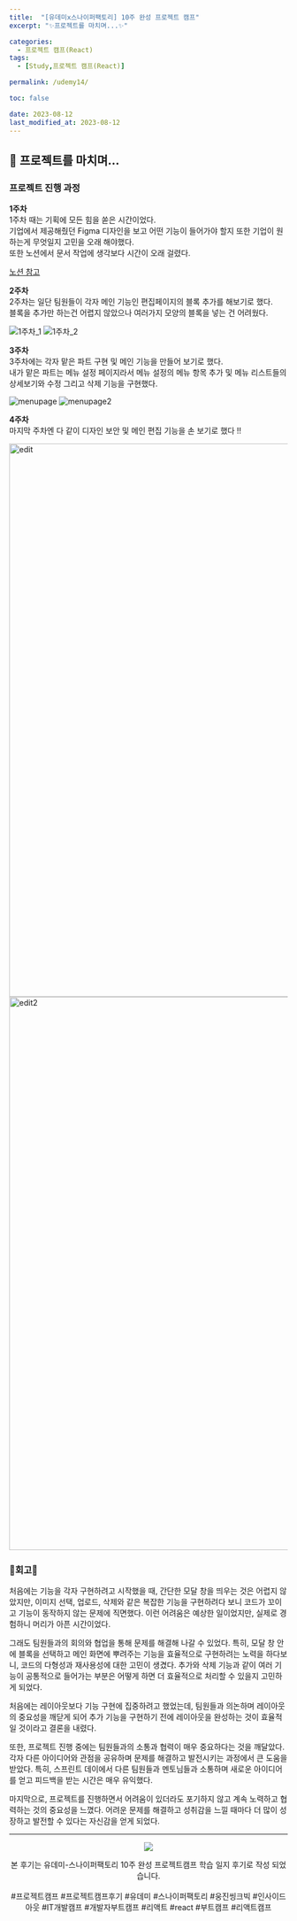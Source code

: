 ```yaml
---
title:  "[유데미x스나이퍼팩토리] 10주 완성 프로젝트 캠프"
excerpt: "✨프로젝트를 마치며...✨"

categories:
  - 프로젝트 캠프(React)
tags:
  - [Study,프로젝트 캠프(React)]

permalink: /udemy14/

toc: false

date: 2023-08-12
last_modified_at: 2023-08-12
---
```

## 🍊 프로젝트를 마치며...

### 프로젝트 진행 과정

**1주차**<br/>
1주차 때는 기획에 모든 힘을 쏟은 시간이었다.\
기업에서 제공해줬던 Figma 디자인을 보고 어떤 기능이 들어가야 할지 또한 기업이 원하는게 무엇일지 고민을 오래 해야했다.\
또한 노션에서 문서 작업에 생각보다 시간이 오래 걸렸다.

[노션 참고](https://sniperfactory1.notion.site/2-10120989da964f00bf66f2c10a076a2f)

**2주차**<br/>
2주차는 일단 팀원들이 각자 메인 기능인 편집페이지의 블록 추가를 해보기로 했다.\
블록을 추가만 하는건 어렵지 않았으나 여러가지 모양의 블록을 넣는 건 어려웠다.


![1주차_1](https://github.com/Ji-Yoon98/Ji-Yoon98.github.io/assets/97427387/c2e68258-eb9f-4c0a-9661-b5c048c7cb60)
![1주차_2](https://github.com/Ji-Yoon98/Ji-Yoon98.github.io/assets/97427387/1a4c6b7b-db17-414e-91ab-977000e92fbb)


**3주차**<br/>
3주차에는 각자 맡은 파트 구현 및 메인 기능을 만들어 보기로 했다.\
내가 맡은 파트는 메뉴 설정 페이지라서 메뉴 설정의 메뉴 항목 추가 및 메뉴 리스트들의 상세보기와 수정 그리고 삭제 기능을 구현했다.

![menupage](https://github.com/Ji-Yoon98/Ji-Yoon98.github.io/assets/97427387/99fe7c72-ca38-41c3-a221-42e86a152d96)
![menupage2](https://github.com/Ji-Yoon98/Ji-Yoon98.github.io/assets/97427387/883d638a-58dc-43f9-b848-eefd2ff22615)


**4주차**<br/>
마지막 주차엔 다 같이 디자인 보안 및 메인 편집 기능을 손 보기로 했다 !!

<img width="1000" alt="edit" src="https://github.com/Ji-Yoon98/Ji-Yoon98.github.io/assets/97427387/436f4ed1-796e-4f66-ba6c-99e1b38478bc">
<img width="1000" alt="edit2" src="https://github.com/Ji-Yoon98/Ji-Yoon98.github.io/assets/97427387/84658318-d46e-4c8e-9a47-c1043a04c70b">


### 🍊회고🍊

처음에는 기능을 각자 구현하려고 시작했을 때, 간단한 모달 창을 띄우는 것은 어렵지 않았지만, 이미지 선택, 업로드, 삭제와 같은 복잡한 기능을 구현하려다 보니 코드가 꼬이고 기능이 동작하지 않는 문제에 직면했다. 이런 어려움은 예상한 일이었지만, 실제로 경험하니 머리가 아픈 시간이었다.

그래도 팀원들과의 회의와 협업을 통해 문제를 해결해 나갈 수 있었다. 특히, 모달 창 안에 블록을 선택하고 메인 화면에 뿌려주는 기능을 효율적으로 구현하려는 노력을 하다보니, 코드의 다형성과 재사용성에 대한 고민이 생겼다. 추가와 삭제 기능과 같이 여러 기능이 공통적으로 들어가는 부분은 어떻게 하면 더 효율적으로 처리할 수 있을지 고민하게 되었다.

처음에는 레이아웃보다 기능 구현에 집중하려고 했었는데, 팀원들과 의논하며 레이아웃의 중요성을 깨닫게 되어 추가 기능을 구현하기 전에 레이아웃을 완성하는 것이 효율적일 것이라고 결론을 내렸다.

또한, 프로젝트 진행 중에는 팀원들과의 소통과 협력이 매우 중요하다는 것을 깨달았다. 각자 다른 아이디어와 관점을 공유하며 문제를 해결하고 발전시키는 과정에서 큰 도움을 받았다. 특히, 스프린트 데이에서 다른 팀원들과 멘토님들과 소통하며 새로운 아이디어를 얻고 피드백을 받는 시간은 매우 유익했다.

마지막으로, 프로젝트를 진행하면서 어려움이 있더라도 포기하지 않고 계속 노력하고 협력하는 것의 중요성을 느꼈다. 어려운 문제를 해결하고 성취감을 느낄 때마다 더 많이 성장하고 발전할 수 있다는 자신감을 얻게 되었다.

<hr>

<div align="center">
<img src="https://github.com/Ji-Yoon98/Ji-Yoon98.github.io/assets/97427387/d922f567-90b3-4246-9ddc-bf0e7de5b49a"><br/>

본 후기는 유데미-스나이퍼팩토리 10주 완성 프로젝트캠프 학습 일지 후기로 작성 되었습니다.<br/><br/>
#프로젝트캠프 #프로젝트캠프후기 #유데미 #스나이퍼팩토리 #웅진씽크빅 #인사이드아웃 #IT개발캠프 #개발자부트캠프 #리액트 #react #부트캠프 #리액트캠프
</div>
